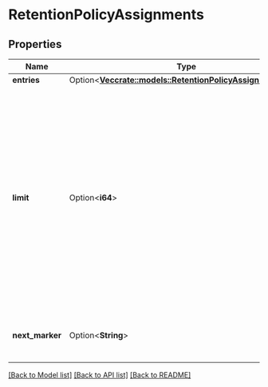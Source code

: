 # RetentionPolicyAssignments

## Properties

Name | Type | Description | Notes
------------ | ------------- | ------------- | -------------
**entries** | Option<[**Vec<crate::models::RetentionPolicyAssignmentBase>**](RetentionPolicyAssignment--Base.md)> |  | [optional]
**limit** | Option<**i64**> | The limit that was used for these entries. This will be the same as the `limit` query parameter unless that value exceeded the maximum value allowed. The maximum value varies by API. | [optional]
**next_marker** | Option<**String**> | The marker for the start of the next page of results. | [optional]

[[Back to Model list]](../README.md#documentation-for-models) [[Back to API list]](../README.md#documentation-for-api-endpoints) [[Back to README]](../README.md)



